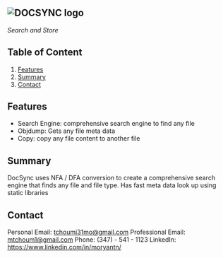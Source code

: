 ## ![DOCSYNC logo](https://github.com/user-attachments/assets/da31a536-ea77-4c2d-bbce-81b49f9c7045)
_Search and Store_

## Table of Content
1. [Features](#Features)
2. [Summary](#Summary)
3. [Contact](#Contact)

## Features
* Search Engine: comprehensive search engine to find any file
* Objdump: Gets any file meta data 
* Copy: copy any file content to another file
## Summary
DocSync uses NFA / DFA conversion to create a comprehensive search engine that finds any file and file type. Has fast meta data look up using static libraries
## Contact
Personal Email: tchoumi31mo@gmail.com
Professional Email: mtchoum1@gmail.com
Phone: (347) - 541 - 1123
LinkedIn: https://www.linkedin.com/in/moryantn/
